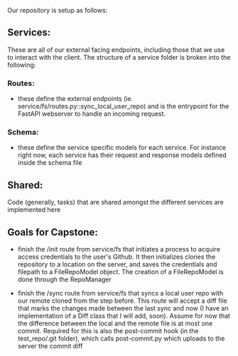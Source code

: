 Our repository is setup as follows:

## Services: 
These are all of our external facing endpoints, including those that we use to interact with the client. The structure of a service folder is broken into the following:

### Routes:
- these define the external endpoints (ie. service/fs/routes.py::sync_local_user_repo) and is the entrypoint for the FastAPI webserver to handle an incoming request. 
### Schema:
- these define the service specific models for each service. For instance right now, each service has their request and response models defined inside the schema file
## Shared:
Code (generally, tasks) that are shared amongst the different services are implemented here

## Goals for Capstone:
- finish the /init route from service/fs that initiates a process to acquire access credentials to the user's Github. It then initializes clones the repository to a location on the server, and saves the credentials and filepath to a FileRepoModel object. The creation of a FileRepoModel is done through the RepoManager

- finish the /sync route from service/fs that syncs a local user repo with our remote cloned from the step before. This route will accept a diff file that marks the changes made between the last sync and now (I have an implementation of a Diff class that I will add, soon). Assume for now that the difference between the local and the remote file is at most one commit. Required for this is also the post-commit hook (in the test_repo/.git folder), which calls post-commit.py which uploads to the server the commit diff

